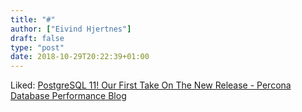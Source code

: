 ```yaml
---
title: "#"
author: ["Eivind Hjertnes"]
draft: false
type: "post"
date: 2018-10-29T20:22:39+01:00
---
```


Liked:
[PostgreSQL
11! Our First Take On The New Release - Percona Database Performance
Blog](https://www.percona.com/blog/2018/10/18/postgresql-11-our-first-take-on-the-new-release/)

